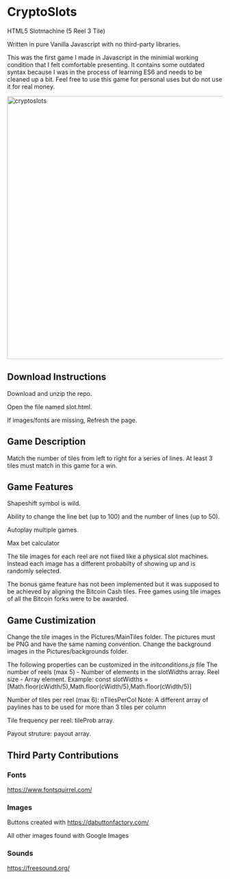 # CryptoSlots
HTML5 Slotmachine (5 Reel 3 Tile)

Written in pure Vanilla Javascript with no third-party libraries.  

This was the first game I made in Javascript in the minimial working condition that I felt comfortable presenting.  It contains some outdated syntax because I was in the process of learning ES6 and needs to be cleaned up a bit.
Feel free to use this game for personal uses but do not use it for real money.

<img width="614" alt="cryptoslots" src="https://user-images.githubusercontent.com/39435918/53037083-df457a80-343e-11e9-95c9-017228e859c6.PNG">


## Download Instructions

Download and unzip the repo. 

Open the file named slot.html. 

If images/fonts are missing, Refresh the page.

## Game Description

Match the number of tiles from left to right for a series of lines. At least 3 tiles must match in this game for a win.

## Game Features

Shapeshift symbol is wild.

Ability to change the line bet (up to 100) and the number of lines (up to 50).

Autoplay multiple games.

Max bet calculator

The tile images for each reel are not fixed like a physical slot machines. Instead each image has a different probabilty of showing up and is randomly selected.

The bonus game feature has not been implemented but it was supposed to be achieved by aligning the Bitcoin Cash tiles. Free games using tile images of all the Bitcoin forks were to be awarded.

## Game Custimization

Change the tile images in the Pictures/MainTiles folder. The pictures must be PNG and have the same naming convention.
Change the background images in the Pictures/backgrounds folder.

The following properties can be customized in the *initconditions.js* file
The number of reels (max 5) - Number of elements in the slotWidths array.
Reel size - Array element. 
Example: const slotWidths = [Math.floor(cWidth/5),Math.floor(cWidth/5),Math.floor(cWidth/5)]

Number of tiles per reel (max 6): nTilesPerCol
Note: A different array of paylines has to be used for more than 3 tiles per column

Tile frequency per reel: tileProb array.

Payout struture: payout array.

## Third Party Contributions

### Fonts
https://www.fontsquirrel.com/

### Images

Buttons created with https://dabuttonfactory.com/

All other images found with Google Images

### Sounds

https://freesound.org/
